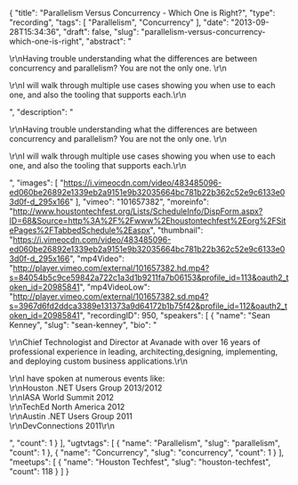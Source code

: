{
  "title": "Parallelism Versus Concurrency - Which One is Right?",
  "type": "recording",
  "tags": [
    "Parallelism",
    "Concurrency"
  ],
  "date": "2013-09-28T15:34:36",
  "draft": false,
  "slug": "parallelism-versus-concurrency-which-one-is-right",
  "abstract": "<p>\r\nHaving trouble understanding what the differences are between concurrency and parallelism?  You are not the only one. \r\n</p><p>\r\nI will walk through multiple use cases showing you when use to each one, and also the tooling that supports each.\r\n</p>",
  "description": "<p>\r\nHaving trouble understanding what the differences are between concurrency and parallelism?  You are not the only one. \r\n</p><p>\r\nI will walk through multiple use cases showing you when use to each one, and also the tooling that supports each.\r\n</p>",
  "images": [
    "https://i.vimeocdn.com/video/483485096-ed060be26892e1339eb2a9151e9b32035664bc781b22b362c52e9c6133e03d0f-d_295x166"
  ],
  "vimeo": "101657382",
  "moreinfo": "http://www.houstontechfest.org/Lists/ScheduleInfo/DispForm.aspx?ID=68&Source=http%3A%2F%2Fwww%2Ehoustontechfest%2Eorg%2FSitePages%2FTabbedSchedule%2Easpx",
  "thumbnail": "https://i.vimeocdn.com/video/483485096-ed060be26892e1339eb2a9151e9b32035664bc781b22b362c52e9c6133e03d0f-d_295x166",
  "mp4Video": "http://player.vimeo.com/external/101657382.hd.mp4?s=84054b5c9ce59842a722c1a3d1b9211fa7b06153&profile_id=113&oauth2_token_id=20985841",
  "mp4VideoLow": "http://player.vimeo.com/external/101657382.sd.mp4?s=3967d6fd2ddca3389e131373a9d64172b1b75f42&profile_id=112&oauth2_token_id=20985841",
  "recordingID": 950,
  "speakers": [
    {
      "name": "Sean Kenney",
      "slug": "sean-kenney",
      "bio": "<p>\r\nChief Technologist and Director at Avanade with over 16 years of professional experience in leading, architecting,designing, implementing, and deploying custom business applications.\r\n</p><p>\r\nI have spoken at numerous events like:<br />\r\nHouston .NET Users Group 2013/2012<br />\r\nIASA World Summit 2012<br />\r\nTechEd North America 2012<br />\r\nAustin .NET Users Group 2011<br />\r\nDevConnections 2011\r\n</p>",
      "count": 1
    }
  ],
  "ugtvtags": [
    {
      "name": "Parallelism",
      "slug": "parallelism",
      "count": 1
    },
    {
      "name": "Concurrency",
      "slug": "concurrency",
      "count": 1
    }
  ],
  "meetups": [
    {
      "name": "Houston Techfest",
      "slug": "houston-techfest",
      "count": 118
    }
  ]
}